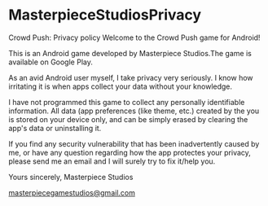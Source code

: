 # MasterpieceStudiosPrivacy

Crowd Push: Privacy policy
Welcome to the Crowd Push game for Android!

This is an Android game developed by Masterpiece Studios.The game is available on Google Play.

As an avid Android user myself, I take privacy very seriously. I know how irritating it is when apps collect your data without your knowledge.

I have not programmed this game to collect any personally identifiable information. All data (app preferences (like theme, etc.) created by the you is stored on your device only, and can be simply erased by clearing the app's data or uninstalling it.

If you find any security vulnerability that has been inadvertently caused by me, or have any question regarding how the app protectes your privacy, please send me an email and I will surely try to fix it/help you.

Yours sincerely,
Masterpiece Studios

masterpiecegamestudios@gmail.com
